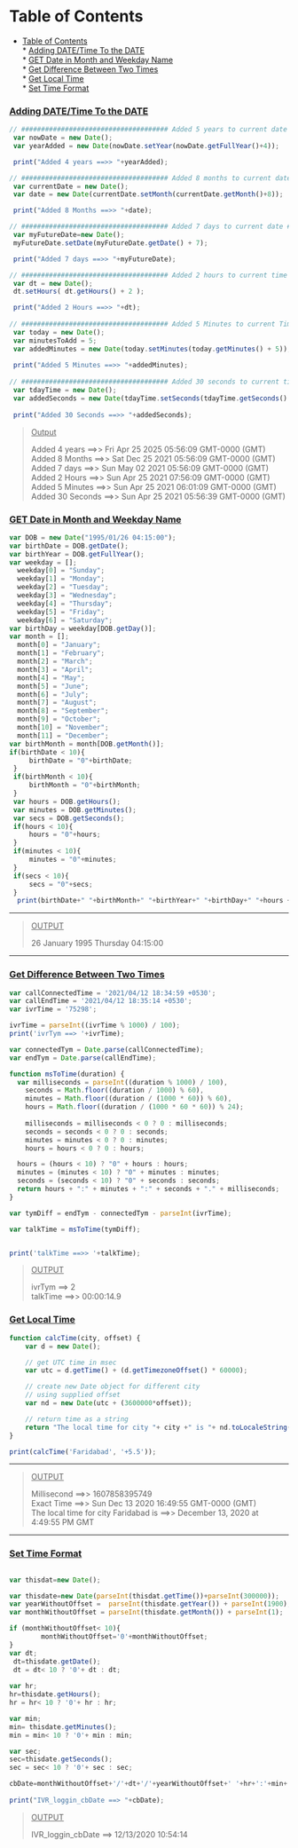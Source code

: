 Table of Contents
=================

   * [Table of Contents](#table-of-contents)  
         * [<ins>Adding DATE/Time To the DATE</ins>](#adding-datetime-to-the-date)  
         * [<ins>GET Date in Month and Weekday Name</ins>](#get-date-in-month-and-weekday-name)  
         * [<ins>Get Difference Between Two Times</ins>](#get-difference-between-two-times)  
         * [<ins>Get Local Time<ins></ins></ins>](#get-local-time)  
         * [<ins>Set Time Format<ins></ins></ins>](#set-time-format)  
### <ins>Adding DATE/Time To the DATE</ins>
```js
// ##################################### Added 5 years to current date #####################################
 var nowDate = new Date();
 var yearAdded = new Date(nowDate.setYear(nowDate.getFullYear()+4));

 print("Added 4 years ==>> "+yearAdded);

// ##################################### Added 8 months to current date #####################################
 var currentDate = new Date();
 var date = new Date(currentDate.setMonth(currentDate.getMonth()+8));

 print("Added 8 Months ==>> "+date);

// ##################################### Added 7 days to current date #####################################
 var myFutureDate=new Date();
 myFutureDate.setDate(myFutureDate.getDate() + 7);

 print("Added 7 days ==>> "+myFutureDate);

// ##################################### Added 2 hours to current time #####################################
 var dt = new Date();
 dt.setHours( dt.getHours() + 2 );

 print("Added 2 Hours ==>> "+dt);
     
// ##################################### Added 5 Minutes to current Time #####################################
 var today = new Date();
 var minutesToAdd = 5;
 var addedMinutes = new Date(today.setMinutes(today.getMinutes() + 5));
          
 print("Added 5 Minutes ==>> "+addedMinutes);
             
// ##################################### Added 30 seconds to current time #####################################
 var tdayTime = new Date();
 var addedSeconds = new Date(tdayTime.setSeconds(tdayTime.getSeconds() + 30));
                 
 print("Added 30 Seconds ==>> "+addedSeconds);
```
> <ins>Output</ins>
> 
> Added 4 years ==>> Fri Apr 25 2025 05:56:09 GMT-0000 (GMT)
> Added 8 Months ==>> Sat Dec 25 2021 05:56:09 GMT-0000 (GMT)
> Added 7 days ==>> Sun May 02 2021 05:56:09 GMT-0000 (GMT)
> Added 2 Hours ==>> Sun Apr 25 2021 07:56:09 GMT-0000 (GMT)
> Added 5 Minutes ==>> Sun Apr 25 2021 06:01:09 GMT-0000 (GMT)
> Added 30 Seconds ==>> Sun Apr 25 2021 05:56:39 GMT-0000 (GMT)

### <ins>GET Date in Month and Weekday Name</ins>

```js
var DOB = new Date("1995/01/26 04:15:00");             
var birthDate = DOB.getDate();             
var birthYear = DOB.getFullYear();             
var weekday = [];             
  weekday[0] = "Sunday";             
  weekday[1] = "Monday";             
  weekday[2] = "Tuesday";             
  weekday[3] = "Wednesday";             
  weekday[4] = "Thursday";             
  weekday[5] = "Friday";             
  weekday[6] = "Saturday";             
var birthDay = weekday[DOB.getDay()];             
var month = [];             
  month[0] = "January";             
  month[1] = "February";             
  month[2] = "March";             
  month[3] = "April";             
  month[4] = "May";             
  month[5] = "June";             
  month[6] = "July";             
  month[7] = "August";             
  month[8] = "September";             
  month[9] = "October";             
  month[10] = "November";             
  month[11] = "December";             
var birthMonth = month[DOB.getMonth()];             
if(birthDate < 10){             
     birthDate = "0"+birthDate;             
 }             
 if(birthMonth < 10){             
     birthMonth = "0"+birthMonth;             
 }             
 var hours = DOB.getHours();             
 var minutes = DOB.getMinutes();             
 var secs = DOB.getSeconds();             
 if(hours < 10){             
     hours = "0"+hours;             
 }             
 if(minutes < 10){             
     minutes = "0"+minutes;             
 }             
 if(secs < 10){             
     secs = "0"+secs;             
 }             
  print(birthDate+" "+birthMonth+" "+birthYear+" "+birthDay+" "+hours + ":"+minutes + ":"+secs);     
```
___
  > <ins>OUTPUT</ins>    
  > 
  >26 January 1995 Thursday 04:15:00      

___


### <ins>Get Difference Between Two Times</ins>

```js
var callConnectedTime = '2021/04/12 18:34:59 +0530';
var callEndTime = '2021/04/12 18:35:14 +0530';
var ivrTime = '75298';

ivrTime = parseInt((ivrTime % 1000) / 100);
print('ivrTym ==> '+ivrTime);

var connectedTym = Date.parse(callConnectedTime);
var endTym = Date.parse(callEndTime);

function msToTime(duration) {
  var milliseconds = parseInt((duration % 1000) / 100),
    seconds = Math.floor((duration / 1000) % 60),
    minutes = Math.floor((duration / (1000 * 60)) % 60),
    hours = Math.floor((duration / (1000 * 60 * 60)) % 24);
    
    milliseconds = milliseconds < 0 ? 0 : milliseconds;
    seconds = seconds < 0 ? 0 : seconds;
    minutes = minutes < 0 ? 0 : minutes;
    hours = hours < 0 ? 0 : hours;

  hours = (hours < 10) ? "0" + hours : hours;
  minutes = (minutes < 10) ? "0" + minutes : minutes;
  seconds = (seconds < 10) ? "0" + seconds : seconds;
  return hours + ":" + minutes + ":" + seconds + "." + milliseconds;
}

var tymDiff = endTym - connectedTym - parseInt(ivrTime);

var talkTime = msToTime(tymDiff);


print('talkTime ==>> '+talkTime);
```

> <ins>OUTPUT</ins>
> 
>ivrTym ==> 2    
>talkTime ==>> 00:00:14.9   

### <ins>Get Local Time<ins>

```js
function calcTime(city, offset) {
    var d = new Date();

    // get UTC time in msec
    var utc = d.getTime() + (d.getTimezoneOffset() * 60000);

    // create new Date object for different city
    // using supplied offset
    var nd = new Date(utc + (3600000*offset));

    // return time as a string
    return "The local time for city "+ city +" is "+ nd.toLocaleString();
}

print(calcTime('Faridabad', '+5.5'));
```   
___

> <ins>OUTPUT</ins>   
> 
>Millisecond ==>> 1607858395749   
>Exact Time ==>> Sun Dec 13 2020 16:49:55 GMT-0000 (GMT)   
>The local time for city Faridabad is ==>> December 13, 2020 at 4:49:55 PM GMT   
___

### <ins>Set Time Format<ins>

```js

var thisdat=new Date();

var thisdate=new Date(parseInt(thisdat.getTime())+parseInt(300000));
var yearWithoutOffset =  parseInt(thisdate.getYear()) + parseInt(1900);
var monthWithoutOffset = parseInt(thisdate.getMonth()) + parseInt(1);

if (monthWithoutOffset< 10){
        monthWithoutOffset='0'+monthWithoutOffset;
}
var dt;
 dt=thisdate.getDate();
 dt = dt< 10 ? '0'+ dt : dt;
 
var hr;
hr=thisdate.getHours();
hr = hr< 10 ? '0'+ hr : hr;

var min;
min= thisdate.getMinutes();
min = min< 10 ? '0'+ min : min; 

var sec;
sec=thisdate.getSeconds();
sec = sec< 10 ? '0'+ sec : sec;

cbDate=monthWithoutOffset+'/'+dt+'/'+yearWithoutOffset+' '+hr+':'+min+':'+sec;
 
print("IVR_loggin_cbDate ==> "+cbDate);

```
> <ins>OUTPUT</ins>   
>
> IVR_loggin_cbDate ==> 12/13/2020 10:54:14
